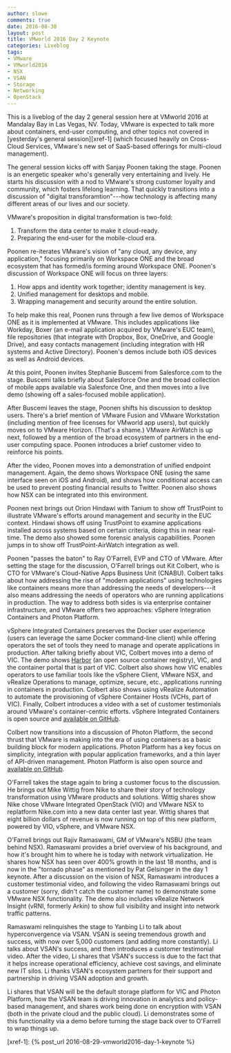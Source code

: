 ```yaml
---
author: slowe
comments: true
date: 2016-08-30
layout: post
title: VMworld 2016 Day 2 Keynote
categories: Liveblog
tags:
- VMware
- VMworld2016
- NSX
- VSAN
- Storage
- Networking
- OpenStack
---
```


This is a liveblog of the day 2 general session here at VMworld 2016 at Mandalay Bay in Las Vegas, NV. Today, VMware is expected to talk more about containers, end-user computing, and other topics not covered in [yesterday's general session][xref-1] (which focused heavily on Cross-Cloud Services, VMware's new set of SaaS-based offerings for multi-cloud management).

The general session kicks off with Sanjay Poonen taking the stage. Poonen is an energetic speaker who's generally very entertaining and lively. He starts his discussion with a nod to VMware's strong customer loyalty and community, which fosters lifelong learning. That quickly transitions into a discussion of "digital transforamtion"---how technology is affecting many different areas of our lives and our society.

VMware's proposition in digital transformation is two-fold:

1. Transform the data center to make it cloud-ready.
2. Preparing the end-user for the mobile-cloud era.

Poonen re-iterates VMware's vision of "any cloud, any device, any application," focusing primarily on Workspace ONE and the broad ecosystem that has formed/is forming around Workspace ONE. Poonen's discussion of Workspace ONE will focus on three layers:

1. How apps and identity work together; identity management is key.
2. Unified management for desktops and mobile.
3. Wrapping management and security around the entire solution.

To help make this real, Poonen runs through a few live demos of Workspace ONE as it is implemented at VMware. This includes applications like Workday, Boxer (an e-mail application acquired by VMware's EUC team), file repositories (that integrate with Dropbox, Box, OneDrive, and Google Drive), and easy contacts management (including integration with HR systems and Active Directory). Poonen's demos include both iOS devices as well as Android devices.

At this point, Poonen invites Stephanie Buscemi from Salesforce.com to the stage. Buscemi talks briefly about Salesforce One and the broad collection of mobile apps available via Salesforce One, and then moves into a live demo (showing off a sales-focused mobile application).

After Buscemi leaves the stage, Poonen shifts his discussion to desktop users. There's a brief mention of VMware Fusion and VMware Workstation (including mention of free licenses for VMworld app users), but quickly moves on to VMware Horizon. (That's a shame.) VMware AirWatch is up next, followed by a mention of the broad ecosystem of partners in the end-user computing space. Poonen introduces a brief customer video to reinforce his points.

After the video, Poonen moves into a demonstration of unified endpoint management. Again, the demo shows Workspace ONE (using the same interface seen on iOS and Android), and shows how conditional access can be used to prevent posting financial results to Twitter. Poonen also shows how NSX can be integrated into this environment.

Poonen next brings out Orion Hindawi with Tanium to show off TrustPoint to illustrate VMware's efforts around management and security in the EUC context. Hindawi shows off using TrustPoint to examine applications installed across systems based on certain criteria, doing this in near real-time. The demo also showed some forensic analysis capabilities. Poonen jumps in to show off TrustPoint-AirWatch integration as well.

Poonen "passes the baton" to Ray O'Farrell, EVP and CTO of VMware. After setting the stage for the discussion, O'Farrell brings out Kit Colbert, who is CTO for VMware's Cloud-Native Apps Business Unit (CNABU). Colbert talks about how addressing the rise of "modern applications" using technologies like containers means more than addressing the needs of developers---it also means addressing the needs of operators who are running applications in production. The way to address both sides is via enterprise container infrastructure, and VMware offers two approaches: vSphere Integration Containers and Photon Platform.

vSphere Integrated Containers preserves the Docker user experience (users can leverage the same Docker command-line client) while offering operators the set of tools they need to manage and operate applications in production. After talking briefly about VIC, Colbert moves into a demo of VIC. The demo shows [Harbor][link-3] (an open source container registry), VIC, and the container portal that is part of VIC. Colbert also shows how VIC enables operators to use familiar tools like the vSphere Client, VMware NSX, and vRealize Operations to manage, optimize, secure, etc., applications running in containers in production. Colbert also shows using vRealize Automation to automate the provisioning of vSphere Container Hosts (VCHs, part of VIC). Finally, Colbert introduces a video with a set of customer testimonials around VMware's container-centric efforts. vSphere Integrated Containers is open source and [available on GitHub][link-2].

Colbert now transitions into a discussion of Photon Platform, the second thrust that VMware is making into the era of using containers as a basic building block for modern applications. Photon Platform has a key focus on simplicity, integration with popular application frameworks, and a thin layer of API-driven management. Photon Platform is also open source and [available on GitHub][link-1].

O'Farrell takes the stage again to bring a customer focus to the discussion. He brings out Mike Wittig from Nike to share their story of technology transformation using VMware products and solutions. Wittig shares show Nike chose VMware Integrated OpenStack (VIO) and VMware NSX to replatform Nike.com into a new data center last year. Wittig shares that eight billion dollars of revenue is now running on top of this new platform, powered by VIO, vSphere, and VMware NSX.

O'Farrell brings out Rajiv Ramaswami, GM of VMware's NSBU (the team behind NSX). Ramaswami provides a brief overview of his background, and how it's brought him to where he is today with network virtualization. He shares how NSX has seen over 400% growth in the last 18 months, and is now in the "tornado phase" as mentioned by Pat Gelsinger in the day 1 keynote. After a discussion on the vision of NSX, Ramaswami introduces a customer testimonial video, and following the video Ramaswami brings out a customer (sorry, didn't catch the customer name) to demonstrate some VMware NSX functionality. The demo also includes vRealize Network Insight (vRNI, formerly Arkin) to show full visibility and insight into network traffic patterns.

Ramaswami relinquishes the stage to Yanbing Li to talk about hyperconvergence via VSAN. VSAN is seeing tremendous growth and success, with now over 5,000 customers (and adding more constantly). Li talks about VSAN's success, and then introduces a customer testimonial video. After the video, Li shares that VSAN's success is due to the fact that it helps increase operational efficiency, achieve cost savings, and eliminate new IT silos. Li thanks VSAN's ecosystem partners for their support and partnership in driving VSAN adoption and growth.

Li shares that VSAN will be the default storage platform for VIC and Photon Platform, how the VSAN team is driving innovation in analytics and policy-based management, and shares work being done on encryption with VSAN (both in the private cloud and the public cloud). Li demonstrates some of this functionality via a demo before turning the stage back over to O'Farrell to wrap things up.


[link-1]: https://github.com/vmware/photon-controller
[link-2]: https://github.com/vmware/vic
[link-3]: https://github.com/vmware/harbor
[xref-1]: {% post_url 2016-08-29-vmworld2016-day-1-keynote %}
